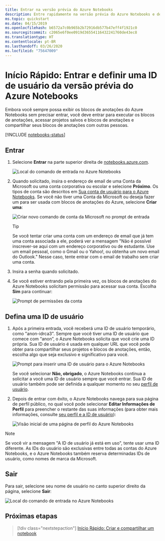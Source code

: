 ```yaml
---
title: Entrar na versão prévia do Azure Notebooks
description: Entre rapidamente na versão prévia do Azure Notebooks e defina uma ID de usuário, que oferece a capacidade de acessar os projetos salvos e compartilhar notebooks com outras pessoas.
ms.topic: quickstart
ms.date: 04/15/2019
ms.openlocfilehash: b6572a7c0b965b2b72916db577b47eff4f1921c0
ms.sourcegitcommit: c2065e6f0ee0919d36554116432241760de43ec8
ms.translationtype: HT
ms.contentlocale: pt-BR
ms.lasthandoff: 03/26/2020
ms.locfileid: "75647009"
---
```

# <a name="quickstart-sign-in-and-set-a-user-id-for-azure-notebooks-preview"></a>Início Rápido: Entrar e definir uma ID de usuário da versão prévia do Azure Notebooks

Embora você sempre possa exibir os blocos de anotações do Azure Notebooks sem precisar entrar, você deve entrar para executar os blocos de anotações, acessar projetos salvos e blocos de anotações e compartilhar seus blocos de anotações com outras pessoas.

[!INCLUDE [notebooks-status](../../includes/notebooks-status.md)]

## <a name="sign-in"></a>Entrar

1. Selecione **Entrar** na parte superior direita de [notebooks.azure.com](https://notebooks.azure.com/).

    ![Local do comando de entrada no Azure Notebooks](media/accounts/sign-in-command.png)

1. Quando solicitado, insira o endereço de email de uma Conta da Microsoft ou uma conta corporativa ou escolar e selecione **Próximo**. Os tipos de conta são descritos em [Sua conta de usuário para o Azure Notebooks](azure-notebooks-user-account.md). Se você não tiver uma Conta da Microsoft ou deseja fazer um para ser usada com blocos de anotações do Azure, selecione **Criar uma**:

    ![Criar novo comando de conta da Microsoft no prompt de entrada](media/accounts/create-new-microsoft-account.png)

    > [!Tip]
    > Se você tentar criar uma conta com um endereço de email que já tem uma conta associada a ele, poderá ver a mensagem "Não é possível inscrever-se aqui com um endereço corporativo ou de estudante. Use um email pessoal, como o Gmail ou o Yahoo!, ou obtenha um novo email do Outlook." Nesse caso, tente entrar com o email de trabalho sem criar uma conta.

1. Insira a senha quando solicitado.

1. Se você estiver entrando pela primeira vez, os blocos de anotações do Azure Notebooks solicitam permissão para acessar sua conta. Escolha **Sim** para continuar:

    ![Prompt de permissões da conta](media/accounts/account-permission-prompt.png)

## <a name="set-a-user-id"></a>Defina uma ID de usuário

1. Após a primeira entrada, você receberá uma ID de usuário temporário, como "anon-idrca3". Sempre que você tiver uma ID de usuário que comece com “anon”, o Azure Notebooks solicita que você crie uma ID própria. Sua ID de usuário é usada em qualquer URL que você pode obter para compartilhar seus projetos e blocos de anotações, então, escolha algo que seja exclusivo e significativo para você.

    ![Prompt para inserir uma ID de usuário para o Azure Notebooks](media/accounts/create-user-id.png)

    Se você selecionar **Não, obrigado**, o Azure Notebooks continua a solicitar a você uma ID de usuário sempre que você entrar. Sua ID de usuário também pode ser definida a qualquer momento no seu [perfil de usuário](azure-notebooks-user-profile.md).

1. Depois de entrar com êxito, o Azure Notebooks navega para sua página de perfil público, no qual você pode selecionar **Editar Informações de Perfil** para preencher o restante das suas informações (para obter mais informações, consulte [seu perfil e a ID de usuário](azure-notebooks-user-profile.md)):

    ![Visão inicial de uma página de perfil do Azure Notebooks](media/accounts/profile-page-new.png)

> [!NOTE]
> Se você vir a mensagem "A ID de usuário já está em uso", tente usar uma ID diferente. As IDs do usuário são exclusivas entre todas as contas do Azure Notebooks, e o Azure Notebooks também reserva determinadas IDs de usuário, como nomes de marca da Microsoft.

## <a name="sign-out"></a>Sair

Para sair, selecione seu nome de usuário no canto superior direito da página, selecione **Sair**:

![Local do comando de entrada no Azure Notebooks](media/accounts/sign-out-command.png)

## <a name="next-steps"></a>Próximas etapas

> [!div class="nextstepaction"]
> [Início Rápido: Criar e compartilhar um notebook](quickstart-create-share-jupyter-notebook.md)
